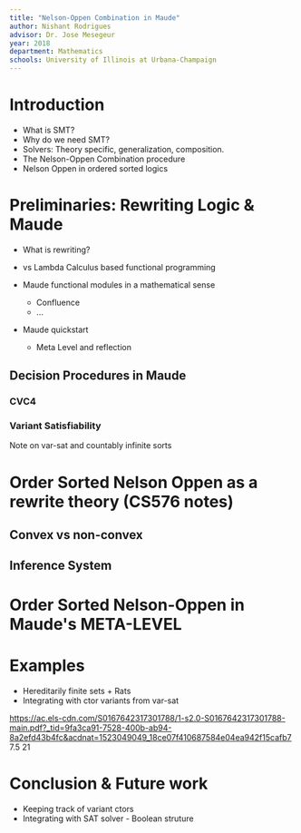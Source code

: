 ```yaml
---
title: "Nelson-Oppen Combination in Maude"
author: Nishant Rodrigues
advisor: Dr. Jose Mesegeur
year: 2018
department: Mathematics
schools: University of Illinois at Urbana-Champaign
---
```


# Introduction

* What is SMT?
* Why do we need SMT?
* Solvers: Theory specific, generalization, composition.
* The Nelson-Oppen Combination procedure
* Nelson Oppen in ordered sorted logics

# Preliminaries: Rewriting Logic & Maude

* What is rewriting?
* vs Lambda Calculus based functional programming
* Maude functional modules in a mathematical sense
  * Confluence 
  * ...

* Maude quickstart
  * Meta Level and reflection

## Decision Procedures in Maude

### CVC4

### Variant Satisfiability

Note on var-sat and countably infinite sorts

# Order Sorted Nelson Oppen as a rewrite theory (CS576 notes)

## Convex vs non-convex

## Inference System

# Order Sorted Nelson-Oppen in Maude's META-LEVEL

# Examples

* Hereditarily finite sets + Rats 
* Integrating with ctor variants from var-sat

https://ac.els-cdn.com/S0167642317301788/1-s2.0-S0167642317301788-main.pdf?_tid=9fa3ca91-7528-400b-ab94-8a2efd43b4fc&acdnat=1523049049_18ce07f410687584e04ea942f15cafb7
7.5 21

# Conclusion & Future work

* Keeping track of variant ctors
* Integrating with SAT solver - Boolean struture
